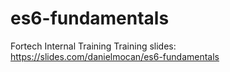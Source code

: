 # es6-fundamentals

Fortech Internal Training
Training slides: https://slides.com/danielmocan/es6-fundamentals

